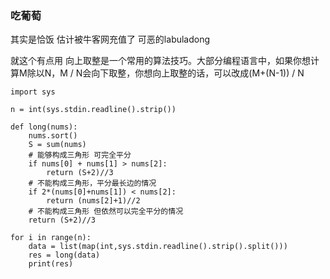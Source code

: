 ### 吃葡萄

其实是恰饭 估计被牛客网充值了 可恶的labuladong

就这个有点用
向上取整是一个常用的算法技巧。大部分编程语言中，如果你想计算M除以N，M / N会向下取整，你想向上取整的话，可以改成(M+(N-1)) / N

```
import sys

n = int(sys.stdin.readline().strip())

def long(nums):
    nums.sort()
    S = sum(nums)
    # 能够构成三角形 可完全平分
    if nums[0] + nums[1] > nums[2]:
        return (S+2)//3
    # 不能构成三角形，平分最长边的情况
    if 2*(nums[0]+nums[1]) < nums[2]:
        return (nums[2]+1)//2
    # 不能构成三角形 但依然可以完全平分的情况
    return (S+2)//3

for i in range(n):
    data = list(map(int,sys.stdin.readline().strip().split()))
    res = long(data)
    print(res)
```    
